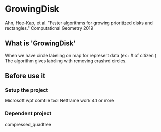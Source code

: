 # GrowingDisk
Ahn, Hee-Kap, et al. "Faster algorithms for growing prioritized disks and rectangles." Computational Geometry 2019

## What is 'GrowingDisk'
When we have circle labeling on map for represent data (ex : # of citizen )
The algorithm gives labeling with removing crashed circles.

## Before use it 
### Setup the project
Microsoft wpf comfile tool
Netframe work 4.1 or more

### Dependent project
compressed_quadtree